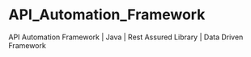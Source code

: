 # API_Automation_Framework
API Automation Framework | Java | Rest Assured Library | Data Driven Framework
